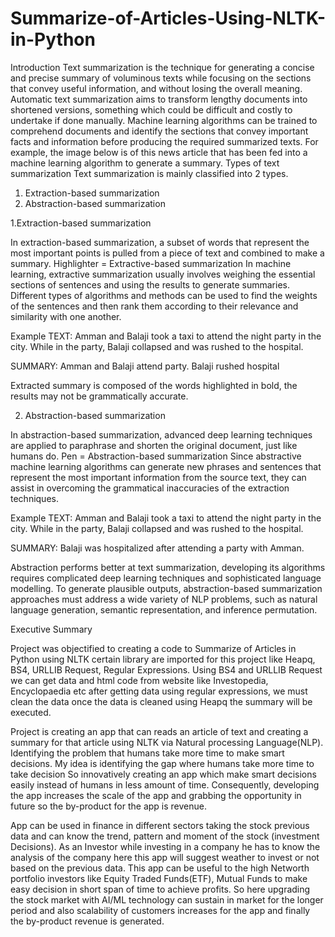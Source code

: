 # Summarize-of-Articles-Using-NLTK-in-Python
Introduction
Text summarization is the technique for generating a concise and precise summary of voluminous texts while focusing on the sections that convey useful information, and without losing the overall meaning. Automatic text summarization aims to transform lengthy documents into shortened versions, something which could be difficult and costly to undertake if done manually. 
Machine learning algorithms can be trained to comprehend documents and identify the sections that convey important facts and information before producing the required summarized texts. For example, the image below is of this news article that has been fed into a machine learning algorithm to generate a summary.
Types of text summarization
Text summarization is mainly classified into 2 types.
1.	Extraction-based summarization
2.	Abstraction-based summarization

1.Extraction-based summarization

In extraction-based summarization, a subset of words that represent the most important points is pulled from a piece of text and combined to make a summary. 
Highlighter = Extractive-based summarization
In machine learning, extractive summarization usually involves weighing the essential sections of sentences and using the results to generate summaries. Different types of algorithms and methods can be used to find the weights of the sentences and then rank them according to their relevance and similarity with one another.

Example
TEXT: Amman and Balaji took a taxi to attend the night party in the city. While in the party, Balaji collapsed and was rushed to the hospital.

SUMMARY: Amman and Balaji attend party. Balaji rushed hospital

Extracted summary is composed of the words highlighted in bold, the results may not be grammatically accurate.

2. Abstraction-based summarization

In abstraction-based summarization, advanced deep learning techniques are applied to paraphrase and shorten the original document, just like humans do. 
Pen = Abstraction-based summarization
Since abstractive machine learning algorithms can generate new phrases and sentences that represent the most important information from the source text, they can assist in overcoming the grammatical inaccuracies of the extraction techniques. 

Example
TEXT: Amman and Balaji took a taxi to attend the night party in the city. While in the party, Balaji collapsed and was rushed to the hospital.

SUMMARY: Balaji was hospitalized after attending a party with Amman.

Abstraction performs better at text summarization, developing its algorithms requires complicated deep learning techniques and sophisticated language modelling. To generate plausible outputs, abstraction-based summarization approaches must address a wide variety of NLP problems, such as natural language generation, semantic representation, and inference permutation.


Executive Summary

Project was objectified to creating a code to Summarize of Articles in Python using NLTK certain library are imported for this project like Heapq, BS4, URLLIB Request, Regular Expressions. Using BS4 and URLLIB Request we can get data and html code from website like Investopedia, Encyclopaedia etc after getting data using regular expressions, we must clean the data once the data is cleaned using Heapq the summary will be executed.

Project is creating an app that can reads an article of text and creating a summary for that article using NLTK via Natural processing Language(NLP). Identifying the problem that humans take more time to make smart decisions. My idea is identifying the gap where humans take more time to take decision So innovatively creating an app which make smart decisions easily instead of humans in less amount of time. Consequently, developing the app increases the scale of the app and grabbing the opportunity in future so the by-product for the app is revenue.

App can be used in finance in different sectors taking the stock previous data and can know the trend, pattern and moment of the stock (investment Decisions). As an Investor while investing in a company he has to know the analysis of the company here this app will suggest weather to invest or not based on the previous data. This app can be useful to the high Networth portfolio investors like Equity Traded Funds(ETF), Mutual Funds to make easy decision in short span of time to achieve profits. So here upgrading the stock market with AI/ML technology can sustain in market for the longer period and also scalability of customers  increases for the app and finally the by-product revenue is generated.
